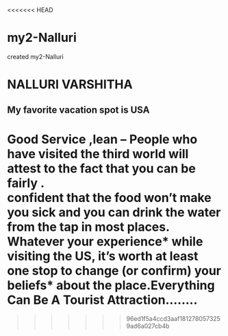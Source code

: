 <<<<<<< HEAD
# my2-Nalluri
created my2-Nalluri 
# NALLURI VARSHITHA
## My favorite vacation spot is USA
**Good Service ,lean – People who have visited the third world will** attest to the fact that you can be fairly .<br>confident that the food won’t make you sick and you can drink the water from the tap in most places.<br> Whatever your experience* while visiting the US, it’s worth at least one stop to change (or confirm) your beliefs* about the place.Everything Can Be A Tourist Attraction........
=======
>>>>>>> 96ed1f5a4ccd3aaf1812780573259ad6a027cb4b

